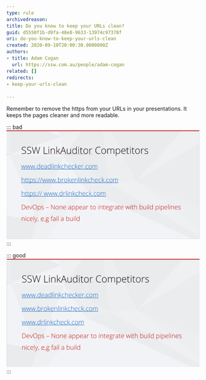 ```yaml
---
type: rule
archivedreason: 
title: Do you know to keep your URLs clean?
guid: d5550f1b-d9fa-48e8-9633-13974c97378f
uri: do-you-know-to-keep-your-urls-clean
created: 2020-09-10T20:00:30.0000000Z
authors:
- title: Adam Cogan
  url: https://ssw.com.au/people/adam-cogan
related: []
redirects:
- keep-your-urls-clean

---
```


Remember to remove the https from your URLs in your presentations. It keeps the pages cleaner and more readable.

<!--endintro-->

::: bad  
![Figure: Bad Example – These links are showing the "https://"](ppt-urls-bad.png)  
:::  

::: good  
![Figure: Good Example – These links are clean](ppt-urls-good.png)  
:::
